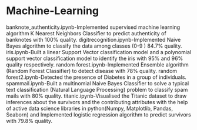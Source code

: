 # Machine-Learning
banknote_authenticity.ipynb-Implemented supervised machine learning algorithm K Nearest Neighbors Classifier to predict authenticity of banknotes with 100% quality. 
digitrecognition.ipynb-Implemented Naive Bayes algorithm to classify the data among classes (0-9 ) 84.7% quality.
iris.ipynb-Built a linear Support Vector classification model and a polynomial support vector classification model to identify the iris with 95% and 96% quality respectively. 
random forest.ipynb-Implemented Ensemble algorithm (Random Forest Classifier) to detect disease with 78% quality. 
random forest2.ipynb-Detected the presence of Diabetes in a group of individuals.
spammail.ipynb-Built a multinomial Naive Bayes Classifier to solve a typical text classification (Natural Language Processing) problem to classify spam mails with 80% quality. 
titanic.ipynb-Visualised the Titanic dataset to draw inferences about the survivors and the contributing attributes with the help of active data science libraries in python(Numpy, Matplotlib, Pandas, Seaborn) and Implemented logistic regression algorithm to predict survivors with 79.8% quality. 
